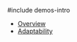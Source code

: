 #include demos-intro

- [Overview](https://js.devexpress.com/Demos/WidgetsGallery/Demo/Toolbar/Overview/)
- [Adaptability](https://js.devexpress.com/Demos/WidgetsGallery/Demo/Toolbar/Adaptability/)